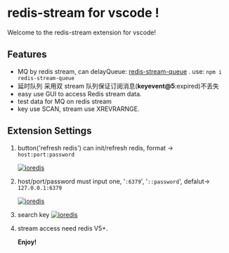 # redis-stream for vscode !

Welcome to the redis-stream extension for vscode!

## Features

- MQ by redis stream, can delayQueue: [redis-stream-queue](https://github.com/runzx/redis-stream-queue) . use: `npm i redis-stream-queue`
- 延时队列 采用双 stream 队列保证订阅消息(**keyevent@5**:expired)不丢失
- easy use GUI to access Redis stream data.
- test data for MQ on redis stream
- key use SCAN, stream use XREVRARNGE.

## Extension Settings

1. button('refresh redis') can init/refresh redis, format -> `host:port:password`

   [![ioredis](https://www.bosstg.cn/assets/img/redis-stream-vscode-2.JPG)](https://github.com/runzx/redis-stream-vscode)

2. host/port/password must input one, '`:6379`', '`::password`', defalut-> `127.0.0.1:6379`

   [![ioredis](https://www.bosstg.cn/assets/img/redis-stream-vscode-4.JPG)](https://github.com/runzx/redis-stream-vscode)

3. search key
   [![ioredis](https://www.bosstg.cn/assets/img/redis-stream-vscode-3.JPG)](https://github.com/runzx/redis-stream-vscode)

4. stream access need redis V5+.

   **Enjoy!**
